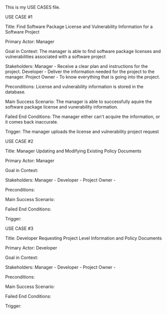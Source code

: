 This is my USE CASES file.

USE CASE #1

Title: Find Software Package License and Vulnerability Information for a Software Project

Primary Actor: Manager

Goal in Context: The manager is able to find software package licenses and vulnerabilities associated with a software project

Stakeholders: 
              Manager - Receive a clear plan and instructions for the project.
              Developer - Deliver the information needed for the project to the manager.
              Project Owner - To know everything that is going into the project. 

Preconditions: License and vulnerability information is stored in the database.

Main Success Scenario: The manager is able to successfully aquire the software package license and vunerability information.

Failed End Conditions: The manager either can't acquire the information, or it comes back inaccurate.

Trigger: The manager uploads the license and vulnerability project request




USE CASE #2

Title: Manager Updating and Modifying Existing Policy Documents

Primary Actor: Manager

Goal in Context: 

Stakeholders: 
              Manager - 
              Developer - 
              Project Owner -  

Preconditions: 

Main Success Scenario: 

Failed End Conditions: 

Trigger: 





USE CASE #3

Title: Developer Requesting Project Level Information and Policy Documents

Primary Actor: Developer

Goal in Context: 

Stakeholders: 
              Manager - 
              Developer - 
              Project Owner - 

Preconditions: 

Main Success Scenario: 

Failed End Conditions: 

Trigger: 
